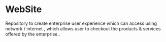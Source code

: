 # WebSite
Repository to create enterprise user experience which can access using network / internet , which allows user to checkout the products &amp; services offered by the enterprise..
